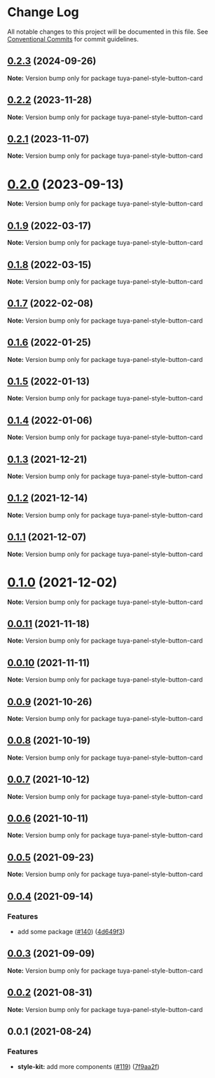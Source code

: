 # Change Log

All notable changes to this project will be documented in this file.
See [Conventional Commits](https://conventionalcommits.org) for commit guidelines.

## [0.2.3](https://github.com/tuya/tuya-panel-kit/compare/tuya-panel-style-button-card@0.2.2...tuya-panel-style-button-card@0.2.3) (2024-09-26)

**Note:** Version bump only for package tuya-panel-style-button-card





## [0.2.2](https://github.com/tuya/tuya-panel-kit/compare/tuya-panel-style-button-card@0.2.1...tuya-panel-style-button-card@0.2.2) (2023-11-28)

**Note:** Version bump only for package tuya-panel-style-button-card





## [0.2.1](https://github.com/tuya/tuya-panel-kit/compare/tuya-panel-style-button-card@0.2.0...tuya-panel-style-button-card@0.2.1) (2023-11-07)

**Note:** Version bump only for package tuya-panel-style-button-card





# [0.2.0](https://github.com/tuya/tuya-panel-kit/compare/tuya-panel-style-button-card@0.1.9...tuya-panel-style-button-card@0.2.0) (2023-09-13)

**Note:** Version bump only for package tuya-panel-style-button-card





## [0.1.9](https://github.com/tuya/tuya-panel-kit/compare/tuya-panel-style-button-card@0.1.8...tuya-panel-style-button-card@0.1.9) (2022-03-17)

**Note:** Version bump only for package tuya-panel-style-button-card





## [0.1.8](https://github.com/tuya/tuya-panel-kit/compare/tuya-panel-style-button-card@0.1.7...tuya-panel-style-button-card@0.1.8) (2022-03-15)

**Note:** Version bump only for package tuya-panel-style-button-card





## [0.1.7](https://github.com/tuya/tuya-panel-kit/compare/tuya-panel-style-button-card@0.1.6...tuya-panel-style-button-card@0.1.7) (2022-02-08)

**Note:** Version bump only for package tuya-panel-style-button-card





## [0.1.6](https://github.com/tuya/tuya-panel-kit/compare/tuya-panel-style-button-card@0.1.5...tuya-panel-style-button-card@0.1.6) (2022-01-25)

**Note:** Version bump only for package tuya-panel-style-button-card





## [0.1.5](https://github.com/tuya/tuya-panel-kit/compare/tuya-panel-style-button-card@0.1.4...tuya-panel-style-button-card@0.1.5) (2022-01-13)

**Note:** Version bump only for package tuya-panel-style-button-card





## [0.1.4](https://github.com/tuya/tuya-panel-kit/compare/tuya-panel-style-button-card@0.1.3...tuya-panel-style-button-card@0.1.4) (2022-01-06)

**Note:** Version bump only for package tuya-panel-style-button-card





## [0.1.3](https://github.com/tuya/tuya-panel-kit/compare/tuya-panel-style-button-card@0.1.2...tuya-panel-style-button-card@0.1.3) (2021-12-21)

**Note:** Version bump only for package tuya-panel-style-button-card





## [0.1.2](https://github.com/tuya/tuya-panel-kit/compare/tuya-panel-style-button-card@0.1.1...tuya-panel-style-button-card@0.1.2) (2021-12-14)

**Note:** Version bump only for package tuya-panel-style-button-card





## [0.1.1](https://github.com/tuya/tuya-panel-kit/compare/tuya-panel-style-button-card@0.0.11...tuya-panel-style-button-card@0.1.1) (2021-12-07)

**Note:** Version bump only for package tuya-panel-style-button-card





# [0.1.0](https://github.com/tuya/tuya-panel-kit/compare/tuya-panel-style-button-card@0.0.11...tuya-panel-style-button-card@0.1.0) (2021-12-02)

**Note:** Version bump only for package tuya-panel-style-button-card





## [0.0.11](https://github.com/tuya/tuya-panel-kit/compare/tuya-panel-style-button-card@0.0.10...tuya-panel-style-button-card@0.0.11) (2021-11-18)

**Note:** Version bump only for package tuya-panel-style-button-card





## [0.0.10](https://github.com/tuya/tuya-panel-kit/compare/tuya-panel-style-button-card@0.0.9...tuya-panel-style-button-card@0.0.10) (2021-11-11)

**Note:** Version bump only for package tuya-panel-style-button-card





## [0.0.9](https://github.com/tuya/tuya-panel-kit/compare/tuya-panel-style-button-card@0.0.8...tuya-panel-style-button-card@0.0.9) (2021-10-26)

**Note:** Version bump only for package tuya-panel-style-button-card





## [0.0.8](https://github.com/tuya/tuya-panel-kit/compare/tuya-panel-style-button-card@0.0.6...tuya-panel-style-button-card@0.0.8) (2021-10-19)

**Note:** Version bump only for package tuya-panel-style-button-card





## [0.0.7](https://github.com/tuya/tuya-panel-kit/compare/tuya-panel-style-button-card@0.0.6...tuya-panel-style-button-card@0.0.7) (2021-10-12)

**Note:** Version bump only for package tuya-panel-style-button-card





## [0.0.6](https://github.com/tuya/tuya-panel-kit/compare/tuya-panel-style-button-card@0.0.5...tuya-panel-style-button-card@0.0.6) (2021-10-11)

**Note:** Version bump only for package tuya-panel-style-button-card





## [0.0.5](https://github.com/tuya/tuya-panel-kit/compare/tuya-panel-style-button-card@0.0.4...tuya-panel-style-button-card@0.0.5) (2021-09-23)

**Note:** Version bump only for package tuya-panel-style-button-card





## [0.0.4](https://github.com/tuya/tuya-panel-kit/compare/tuya-panel-style-button-card@0.0.3...tuya-panel-style-button-card@0.0.4) (2021-09-14)


### Features

* add some package ([#140](https://github.com/tuya/tuya-panel-kit/issues/140)) ([4d649f3](https://github.com/tuya/tuya-panel-kit/commit/4d649f3020ac96bc9aa16c0d27f925b13244317c))





## [0.0.3](https://github.com/tuya/tuya-panel-kit/compare/tuya-panel-style-button-card@0.0.2...tuya-panel-style-button-card@0.0.3) (2021-09-09)

**Note:** Version bump only for package tuya-panel-style-button-card





## [0.0.2](https://github.com/tuya/tuya-panel-kit/compare/tuya-panel-style-button-card@0.0.1...tuya-panel-style-button-card@0.0.2) (2021-08-31)

**Note:** Version bump only for package tuya-panel-style-button-card





## 0.0.1 (2021-08-24)


### Features

* **style-kit:** add more components ([#119](https://github.com/tuya/tuya-panel-kit/issues/119)) ([7f9aa2f](https://github.com/tuya/tuya-panel-kit/commit/7f9aa2fecf01c73760eeb88fcc09703ccef3afca))
